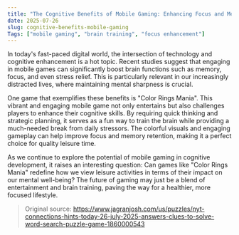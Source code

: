 ```yaml
---
title: "The Cognitive Benefits of Mobile Gaming: Enhancing Focus and Memory"
date: 2025-07-26
slug: cognitive-benefits-mobile-gaming
Tags: ["mobile gaming", "brain training", "focus enhancement"]
---
```


In today's fast-paced digital world, the intersection of technology and cognitive enhancement is a hot topic. Recent studies suggest that engaging in mobile games can significantly boost brain functions such as memory, focus, and even stress relief. This is particularly relevant in our increasingly distracted lives, where maintaining mental sharpness is crucial.

One game that exemplifies these benefits is "Color Rings Mania". This vibrant and engaging mobile game not only entertains but also challenges players to enhance their cognitive skills. By requiring quick thinking and strategic planning, it serves as a fun way to train the brain while providing a much-needed break from daily stressors. The colorful visuals and engaging gameplay can help improve focus and memory retention, making it a perfect choice for quality leisure time.

As we continue to explore the potential of mobile gaming in cognitive development, it raises an interesting question: Can games like "Color Rings Mania" redefine how we view leisure activities in terms of their impact on our mental well-being? The future of gaming may just be a blend of entertainment and brain training, paving the way for a healthier, more focused lifestyle.
> Original source: https://www.jagranjosh.com/us/puzzles/nyt-connections-hints-today-26-july-2025-answers-clues-to-solve-word-search-puzzle-game-1860000543